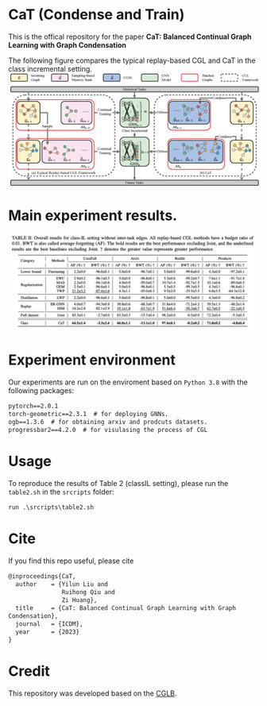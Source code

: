 # CaT (Condense and Train)
This is the offical repository for the paper **CaT: Balanced Continual Graph Learning with Graph Condensation**

The following figure compares the typical replay-based CGL and CaT in the class incremental setting.
![CaT Framework](./figs/fig2.jpg)

# Main experiment results.
![class-IL results](./figs/table2.jpg)

# Experiment environment
Our experiments are run on the enviroment based on `Python 3.8` with the following packages:

```
pytorch==2.0.1
torch-geometric==2.3.1  # for deploying GNNs.
ogb==1.3.6  # for obtaining arxiv and prodcuts datasets.
progressbar2==4.2.0  # for visulasing the process of CGL
```

# Usage
To reproduce the results of Table 2 (classIL setting), please run the `table2.sh` in the `srcripts` folder:
```
run .\srcripts\table2.sh
```

# Cite
If you find this repo useful, please cite

```
@inproceedings{CaT,
  author    = {Yilun Liu and
               Ruihong Qiu and
               Zi Huang},
  title     = {CaT: Balanced Continual Graph Learning with Graph Condensation},
  journal   = {ICDM},
  year      = {2023}
}
```

# Credit
This repository was developed based on the [CGLB](https://github.com/QueuQ/CGLB).